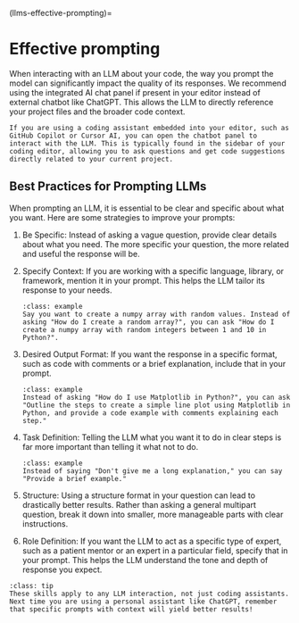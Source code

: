 (llms-effective-prompting)=
# Effective prompting
When interacting with an LLM about your code, the way you prompt the model can significantly impact the quality of its responses. We recommend using the integrated AI chat panel if present in your editor instead of external chatbot like ChatGPT. This allows the LLM to directly reference your project files and the broader code context.

```{tip}
If you are using a coding assistant embedded into your editor, such as GitHub Copilot or Cursor AI, you can open the chatbot panel to interact with the LLM. This is typically found in the sidebar of your coding editor, allowing you to ask questions and get code suggestions directly related to your current project.
```

## Best Practices for Prompting LLMs
When prompting an LLM, it is essential to be clear and specific about what you want. Here are some strategies to improve your prompts:

1. Be Specific: Instead of asking a vague question, provide clear details about what you need. The more specific your question, the more related and useful the response will be.

2. Specify Context: If you are working with a specific language, library, or framework, mention it in your prompt. This helps the LLM tailor its response to your needs.

    ```{admonition} Example
    :class: example
    Say you want to create a numpy array with random values. Instead of asking "How do I create a random array?", you can ask "How do I create a numpy array with random integers between 1 and 10 in Python?".
    ```

3. Desired Output Format: If you want the response in a specific format, such as code with comments or a brief explanation, include that in your prompt.

    ```{admonition} Example
    :class: example
    Instead of asking "How do I use Matplotlib in Python?", you can ask "Outline the steps to create a simple line plot using Matplotlib in Python, and provide a code example with comments explaining each step."
    ```

4. Task Definition: Telling the LLM what you want it to do in clear steps is far more important than telling it what not to do. 

    ```{admonition} Example
    :class: example
    Instead of saying "Don't give me a long explanation," you can say "Provide a brief example."
    ```

5. Structure: Using a structure format in your question can lead to drastically better results. Rather than asking a general multipart question, break it down into smaller, more manageable parts with clear instructions. 

6. Role Definition: If you want the LLM to act as a specific type of expert, such as a patient mentor or an expert in a particular field, specify that in your prompt. This helps the LLM understand the tone and depth of response you expect. 


```{admonition} Tip
:class: tip    
These skills apply to any LLM interaction, not just coding assistants. Next time you are using a personal assistant like ChatGPT, remember that specific prompts with context will yield better results! 
``` 
